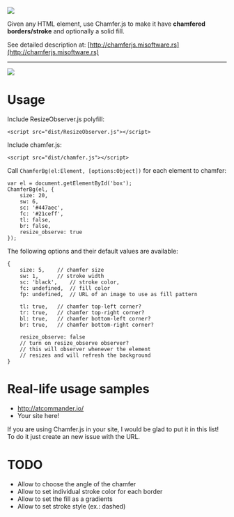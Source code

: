 ![](https://github.com/MISoftware/Chamfer.js/raw/master/img/chamferjs.png)

Given any HTML element, use Chamfer.js to make it have **chamfered borders/stroke** and optionally a solid fill.

See detailed description at: [http://chamferjs.misoftware.rs](http://chamferjs.misoftware.rs)

---

![](https://github.com/MISoftware/Chamfer.js/raw/master/img/demo.png)

# Usage

Include ResizeObserver.js polyfill:

```
<script src="dist/ResizeObserver.js"></script>
```

Include chamfer.js:

```
<script src="dist/chamfer.js"></script>
```


Call `ChamferBg(el:Element, [options:Object])` for each element to chamfer:

```JS
var el = document.getElementById('box');
ChamferBg(el, {
	size: 20,
	sw: 6,
	sc: '#447aec',
	fc: '#21ceff',
	tl: false,
	br: false,
	resize_observe: true
});
```


The following options and their default values are available:

```JS
{
	size: 5,	// chamfer size
	sw: 1,		// stroke width
	sc: 'black',	// stroke color,
	fc: undefined,	// fill color
	fp: undefined,	// URL of an image to use as fill pattern

	tl: true,	// chamfer top-left corner?
	tr: true,	// chamfer top-right corner?
	bl: true,	// chamfer bottom-left corner?
	br: true,	// chamfer bottom-right corner?

	resize_observe: false
	// turn on resize_observe observer?
	// this will observer whenever the element
	// resizes and will refresh the background
}
```

# Real-life usage samples

- http://atcommander.io/
- Your site here!

If you are using Chamfer.js in your site, I would be glad to put it in this list! To do it just create an new issue with the URL.

# TODO

- Allow to choose the angle of the chamfer
- Allow to set individual stroke color for each border
- Allow to set the fill as a gradients
- Allow to set stroke style (ex.: dashed)